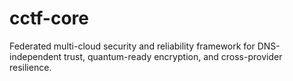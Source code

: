 # cctf-core
Federated multi-cloud security and reliability framework for DNS-independent trust, quantum-ready encryption, and cross-provider resilience.
